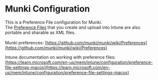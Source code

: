 # Munki Configuration

This is a Preference File configuration for Munki.    
    
The [Preference Files](https://github.com/gilburns/IntuneMac/blob/main/Configuration/README-Preference%20File.md) that you create and upload into Intune are also portable and sharable as XML files.  	
    
Munki preferences:
[https://github.com/munki/munki/wiki/Preferences](https://github.com/munki/munki/wiki/Preferences)


Intune documentation on working with preference files:  
[https://learn.microsoft.com/en-us/mem/intune/configuration/preference-file-settings-macos](https://learn.microsoft.com/en-us/mem/intune/configuration/preference-file-settings-macos)
